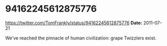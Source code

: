# 94162245612875776
https://twitter.com/TomFrankly/status/94162245612875776
**Date:** 2011-07-21

We've reached the pinnacle of human civilization: grape Twizzlers exist.

